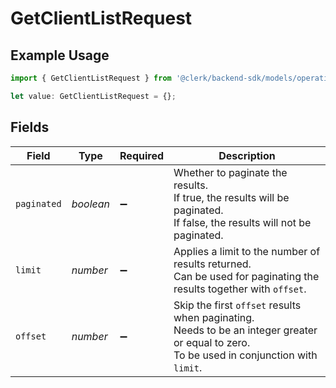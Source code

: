 # GetClientListRequest

## Example Usage

```typescript
import { GetClientListRequest } from '@clerk/backend-sdk/models/operations';

let value: GetClientListRequest = {};
```

## Fields

| Field       | Type      | Required           | Description                                                                                                                                       |
| ----------- | --------- | ------------------ | ------------------------------------------------------------------------------------------------------------------------------------------------- |
| `paginated` | _boolean_ | :heavy_minus_sign: | Whether to paginate the results.<br/>If true, the results will be paginated.<br/>If false, the results will not be paginated.                     |
| `limit`     | _number_  | :heavy_minus_sign: | Applies a limit to the number of results returned.<br/>Can be used for paginating the results together with `offset`.                             |
| `offset`    | _number_  | :heavy_minus_sign: | Skip the first `offset` results when paginating.<br/>Needs to be an integer greater or equal to zero.<br/>To be used in conjunction with `limit`. |

